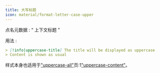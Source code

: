 ```yaml
---
title: 大写标题
icon: material/format-letter-case-upper
---
```


点名元数据 : “ 上下文标题 ”

用法 :
```md
> [!info|uppercase-title] The title will be displayed as uppercase
> Content is shown as usual
```

样式本身也适用于["uppercase-all"](../combined-styling/page-14.md)页:1["uppercase-content"](../content-styling/page-4.md)。